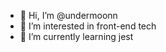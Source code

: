 - 👋 Hi, I’m @undermoonn
- 👀 I’m interested in front-end tech
- 🌱 I’m currently learning jest

<!---
undermoonn/undermoonn is a ✨ special ✨ repository because its `README.md` (this file) appears on your GitHub profile.
You can click the Preview link to take a look at your changes.
--->
